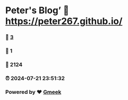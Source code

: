 # Peter's Blog’ :link: https://peter267.github.io/ 
### :page_facing_up: [3](https://peter267.github.io//tag.html) 
### :speech_balloon: 1 
### :hibiscus: 2124 
### :alarm_clock: 2024-07-21 23:51:32 
### Powered by :heart: [Gmeek](https://github.com/Meekdai/Gmeek)
